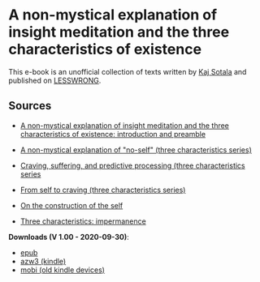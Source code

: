 # A non-mystical explanation of insight meditation and the three characteristics of existence

This e-book is an unofficial collection of texts written by [Kaj Sotala](https://kajsotala.fi/) and published on [LESSWRONG](Introduction).

## Sources


- [A non-mystical explanation of insight meditation and the three characteristics of existence: introduction and preamble](https://www.lesswrong.com/posts/Mf2MCkYgSZSJRz5nM/a-non-mystical-explanation-of-insight-meditation-and-the)

- [A non-mystical explanation of "no-self" (three characteristics series)](https://www.lesswrong.com/s/ZbmRyDN8TCpBTZSip/p/W59Nb72sYJhMJKGB8)

- [Craving, suffering, and predictive processing (three characteristics series](https://www.lesswrong.com/s/ZbmRyDN8TCpBTZSip/p/gvXFBaThWrMsSjicD)

- [From self to craving (three characteristics series)](https://www.lesswrong.com/s/ZbmRyDN8TCpBTZSip/p/r6kzvdia4S8TKE6WF)

- [On the construction of the self](https://www.lesswrong.com/s/ZbmRyDN8TCpBTZSip/p/h2xgbYBNP4dLharg4)

- [Three characteristics: impermanence](https://www.lesswrong.com/s/ZbmRyDN8TCpBTZSip/p/T8gD9mRDHnb2gyn9N)


**Downloads (V 1.00 - 2020-09-30)**:

- [epub](https://github.com/atrahhdis/ks3c/raw/master/ebooks/A%20non-mystical%20explanation%20of%20insight%20meditation%20and%20the%20three%20characteristics%20of%20existence%20-%20Kaj%20Sotala.epub)
- [azw3 (kindle)](https://github.com/atrahhdis/ks3c/raw/master/ebooks/A%20non-mystical%20explanation%20of%20insight%20meditation%20and%20the%20three%20characteristics%20of%20existence%20-%20Kaj%20Sotala.azw3)
- [mobi (old kindle devices)](https://github.com/atrahhdis/ks3c/raw/master/ebooks/A%20non-mystical%20explanation%20of%20insight%20meditation%20and%20the%20three%20characteristics%20of%20existence%20-%20Kaj%20Sotala.mobi)